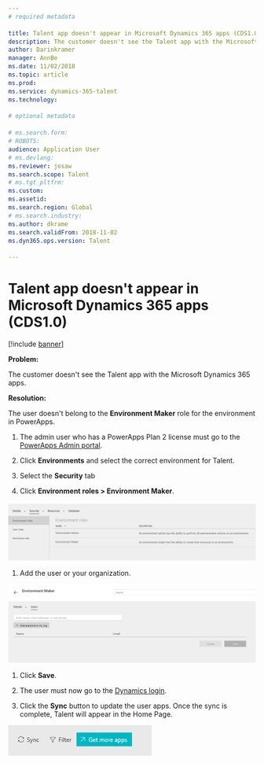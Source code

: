 ```yaml
---
# required metadata

title: Talent app doesn't appear in Microsoft Dynamics 365 apps (CDS1.0)
description: The customer doesn't see the Talent app with the Microsoft Dynamics 365 apps.
author: Darinkramer
manager: AnnBe
ms.date: 11/02/2018
ms.topic: article
ms.prod: 
ms.service: dynamics-365-talent
ms.technology: 

# optional metadata

# ms.search.form: 
# ROBOTS: 
audience: Application User
# ms.devlang: 
ms.reviewer: josaw
ms.search.scope: Talent
# ms.tgt_pltfrm: 
ms.custom: 
ms.assetid: 
ms.search.region: Global
# ms.search.industry: 
ms.author: dkrame
ms.search.validFrom: 2018-11-02
ms.dyn365.ops.version: Talent

---
```


# Talent app doesn't appear in Microsoft Dynamics 365 apps (CDS1.0)

[!include [banner](includes/banner.md)]


**Problem:**

The customer doesn't see the Talent app with the Microsoft Dynamics 365 apps.

**Resolution:**

The user doesn't belong to the **Environment Maker** role for the environment in PowerApps.

1.  The admin user who has a PowerApps Plan 2 license must go to the [PowerApps
    Admin portal](https://preview.admin.powerapps.com/).

1.  Click **Environments** and select the correct environment for Talent.

2.  Select the **Security** tab

3.  Click **Environment roles > Environment Maker**.

![](media/environment-roles.png)

1.  Add the user or your organization.

![](media/environment-maker.png)

1.  Click **Save**.

2.  The user must now go to the [Dynamics login](https://home.dynamics.com/).

3.  Click the **Sync** button to update the user apps. Once the sync is complete, Talent will appear in the Home Page.

![](media/get-more.png)
